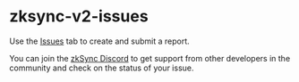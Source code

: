 # zksync-v2-issues

Use the [Issues](https://github.com/matter-labs/zksync-v2-issues/issues) tab to create and submit a report. 

You can join the [zkSync Discord](https://join.zksync.dev/) to get support from other developers in the community and check on the status of your issue.
